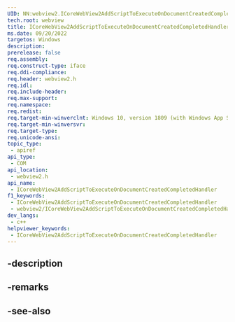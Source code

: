 ```yaml
---
UID: NN:webview2.ICoreWebView2AddScriptToExecuteOnDocumentCreatedCompletedHandler
tech.root: webview
title: ICoreWebView2AddScriptToExecuteOnDocumentCreatedCompletedHandler
ms.date: 09/20/2022
targetos: Windows
description: 
prerelease: false
req.assembly: 
req.construct-type: iface
req.ddi-compliance: 
req.header: webview2.h
req.idl: 
req.include-header: 
req.max-support: 
req.namespace: 
req.redist: 
req.target-min-winverclnt: Windows 10, version 1809 (with Windows App SDK 1.1 or later)
req.target-min-winversvr: 
req.target-type: 
req.unicode-ansi: 
topic_type:
 - apiref
api_type:
 - COM
api_location:
 - webview2.h
api_name:
 - ICoreWebView2AddScriptToExecuteOnDocumentCreatedCompletedHandler
f1_keywords:
 - ICoreWebView2AddScriptToExecuteOnDocumentCreatedCompletedHandler
 - webview2/ICoreWebView2AddScriptToExecuteOnDocumentCreatedCompletedHandler
dev_langs:
 - c++
helpviewer_keywords:
 - ICoreWebView2AddScriptToExecuteOnDocumentCreatedCompletedHandler
---
```


## -description

## -remarks

## -see-also

